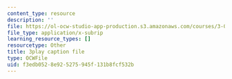 ```yaml
---
content_type: resource
description: ''
file: https://ol-ocw-studio-app-production.s3.amazonaws.com/courses/3-091sc-introduction-to-solid-state-chemistry-fall-2010/f3edb0528e925275945f131b8fcf532b_oDOs8Yxydo0.vtt
file_type: application/x-subrip
learning_resource_types: []
resourcetype: Other
title: 3play caption file
type: OCWFile
uid: f3edb052-8e92-5275-945f-131b8fcf532b
---
```

